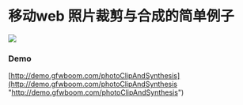 # 移动web 照片裁剪与合成的简单例子
![](https://o7y8mvdbc.qnssl.com/tc/uploads/1708/310639115448.gif)
### Demo
[http://demo.gfwboom.com/photoClipAndSynthesis](http://demo.gfwboom.com/photoClipAndSynthesis "http://demo.gfwboom.com/photoClipAndSynthesis") <br/>

